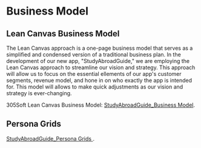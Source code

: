 # Business Model

## Lean Canvas Business Model
The Lean Canvas approach is a one-page business model that serves as a simplified and condensed version of a traditional business plan. In the development of our new app, "StudyAbroadGuide," we are employing the Lean Canvas approach to streamline our vision and strategy. This approach will allow us to focus on the essential ellements of our app's customer segments, revenue model, and hone in on who exactly the app is intended for. This model will allows to make quick adjustments as our vision and strategy is ever-changing. 


305Soft Lean Canvas Business Model: [StudyAbroadGuide_Business Model](https://docs.google.com/presentation/d/1iqGstwVkk-k3d_zwgSb5JqizZxQES7xS3DuAs7H-OMs/edit?usp=sharing).

## Persona Grids 

 [StudyAbroadGuide_Persona Grids ](https://docs.google.com/presentation/d/1sbAjLwfLqEJ79Eh1rdmuhzWfYetgkLcDNvCNk34xBnA/edit?usp=sharing).
